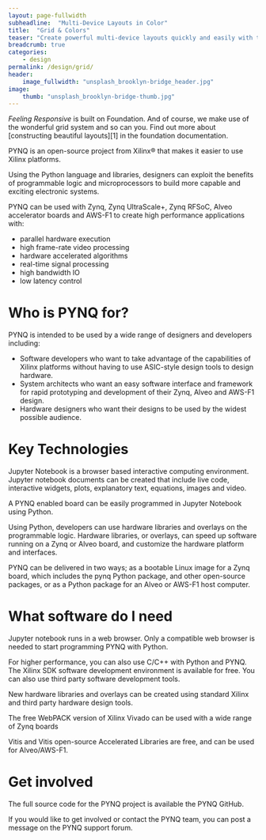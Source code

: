 ```yaml
---
layout: page-fullwidth
subheadline:  "Multi-Device Layouts in Color"
title:  "Grid & Colors"
teaser: "Create powerful multi-device layouts quickly and easily with the 12-column, nest-able Foundation grid. To optimize the size of your images, you find the correct dimensions beneath. Further below you find the <a href='#color-scheme-and-colors-codes'>colorscheme and colors</a> used for <em>Feeling Responsive</em> and their color codes."
breadcrumb: true
categories:
    - design
permalink: /design/grid/
header:
    image_fullwidth: "unsplash_brooklyn-bridge_header.jpg"
image:
    thumb: "unsplash_brooklyn-bridge-thumb.jpg"
---
```

*Feeling Responsive* is built on Foundation. And of course, we make use of the wonderful grid system and so can you. Find out more about [constructing  beautiful layouts][1] in the foundation documentation.
<!--more-->

PYNQ is an open-source project from Xilinx® that makes it easier to use Xilinx platforms.

Using the Python language and libraries, designers can exploit the benefits of programmable logic and microprocessors to build more capable and exciting electronic systems.

PYNQ can be used with Zynq, Zynq UltraScale+, Zynq RFSoC, Alveo accelerator boards and AWS-F1 to create high performance applications with:

- parallel hardware execution
- high frame-rate video processing
- hardware accelerated algorithms
- real-time signal processing
- high bandwidth IO
- low latency control


# Who is PYNQ for?

PYNQ is intended to be used by a wide range of designers and developers including:

- Software developers who want to take advantage of the capabilities of Xilinx platforms without having to use ASIC-style design tools to design hardware.
- System architects who want an easy software interface and framework for rapid prototyping and development of their Zynq, Alveo and AWS-F1 design.
- Hardware designers who want their designs to be used by the widest possible audience.


# Key Technologies

Jupyter Notebook is a browser based interactive computing environment. Jupyter notebook documents can be created that include live code, interactive widgets, plots, explanatory text, equations, images and video. 

 

A PYNQ enabled board can be easily programmed in Jupyter Notebook using Python.

Using Python, developers can use hardware libraries and overlays on the programmable logic. Hardware libraries, or overlays, can speed up software running on a Zynq or Alveo board, and customize the hardware platform and interfaces. 

 

PYNQ can be delivered in two ways; as a bootable Linux image for a Zynq board, which includes the pynq Python package, and other open-source packages, or as a Python package for an Alveo or AWS-F1 host computer. 


# What software do I need

Jupyter notebook runs in a web browser. Only a compatible web browser is needed to start programming PYNQ with Python. 


For higher performance, you can also use C/C++ with Python and PYNQ. The Xilinx SDK software development environment is available for free. You can also use third party software development tools. 

 
New hardware libraries and overlays can be created using standard Xilinx and third party hardware design tools.

The free WebPACK version of Xilinx Vivado can be used with a wide range of Zynq boards

Vitis and Vitis open-source Accelerated Libraries are free, and can be used for Alveo/AWS-F1.


# Get involved


The full source code for the PYNQ project is available the PYNQ GitHub.

If you would like to get involved or contact the PYNQ team, you can post a message on the PYNQ support forum. 


